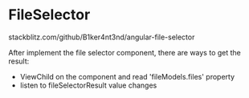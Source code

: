# FileSelector

stackblitz.com/github/B1ker4nt3nd/angular-file-selector

After implement the file selector component, there are ways to get the result: 
- ViewChild on the component and read 'fileModels.files' property
- listen to fileSelectorResult value changes

